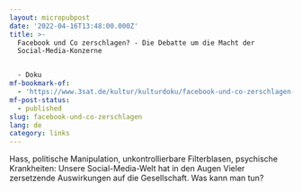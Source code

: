 ```yaml
---
layout: micropubpost
date: '2022-04-16T13:48:00.000Z'
title: >-
  Facebook und Co zerschlagen? - Die Debatte um die Macht der
  Social-Media-Konzerne


  - Doku
mf-bookmark-of:
  - 'https://www.3sat.de/kultur/kulturdoku/facebook-und-co-zerschlagen-100.html'
mf-post-status:
  - published
slug: facebook-und-co-zerschlagen
lang: de
category: links
---
```

Hass, politische Manipulation, unkontrollierbare Filterblasen, psychische Krankheiten: Unsere Social-Media-Welt hat in den Augen Vieler zersetzende Auswirkungen auf die Gesellschaft. Was kann man tun?

